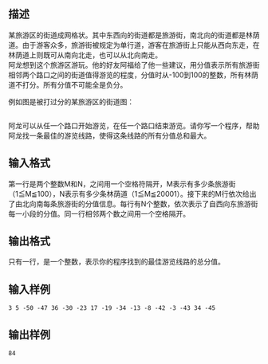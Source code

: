 ## 描述

某旅游区的街道成网格状。其中东西向的街道都是旅游街，南北向的街道都是林荫道。由于游客众多，旅游街被规定为单行道，游客在旅游街上只能从西向东走，在<span style="line-height:14.4px;">林荫道</span>上则既可从南向北走，也可以从北向南走。<br /> 阿龙想到这个旅游区游玩。他的好友阿福给了他一些建议，用分值表示所有旅游街相邻两个路口之间的街道值得游览的程度，分值时从-100到100的整数，所有<span style="line-height:14.4px;">林荫道</span>不打分。所有分值不可能全是负分。<br /> <p> 例如图是被打过分的某旅游区的街道图： </p> <p> <img src="/JudgeOnline/upload/image/20170529/20170529200337_90683.bmp" alt="" /> </p> <p> 阿龙可以从任一个路口开始游览，在任一个路口结束游览。请你写一个程序，帮助阿龙找一条最佳的游览线路，使得这条线路的所有分值总和最大。 </p>

## 输入格式

第一行是两个整数M和N，之间用一个空格符隔开，M表示有多少条旅游街（1≦M≦100），N表示有多少条<span style="line-height:14.4px;">林荫道</span>（1≦M≦20001）。接下来的M行依次给出了由北向南每条旅游街的分值信息。每行有N个整数，依次表示了自西向东旅游街每一小段的分值。同一行相邻两个数之间用一个空格隔开。

## 输出格式

只有一行，是一个整数，表示你的程序找到的最佳游览线路的总分值。

## 输入样例

```plaintext
3 5 -50 -47 36 -30 -23 17 -19 -34 -13 -8 -42 -3 -43 34 -45
```

## 输出样例

```plaintext
84
```



 



 

